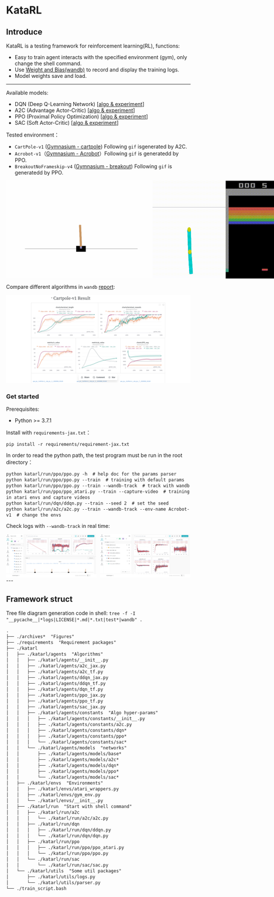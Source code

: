 # KataRL

## Introduce

KataRL is a testing framework for reinforcement learning(RL), functions:

- Easy to train agent interacts with the specified environment (gym), only change the shell command.
- Use [Weight and Bias(wandb)](https://wandb.ai/) to record and display the training logs.
- Model weights save and load.

---

Available models:

- DQN (Deep Q-Learning Network) [[algo & experiment](https://wty-yy.space/posts/42683/)]
- A2C (Advantage Actor-Critic) [[algo & experiment](https://wty-yy.space/posts/6031/)]
- PPO (Proximal Policy Optimization) [[algo & experiment](https://wty-yy.space/posts/529/)]
- SAC (Soft Actor-Critic) [[algo & experiment](https://wty-yy.space/posts/10763/)]

Tested environment：

- `CartPole-v1` ([Gymnasium - cartpole](https://gymnasium.farama.org/environments/classic_control/cart_pole/)) Following `gif` isgenerated by A2C.
- `Acrobot-v1`（[Gymnasium - Acrobot](https://gymnasium.farama.org/environments/classic_control/acrobot/)）Following `gif` is generatedd by PPO.
- `BreakoutNoFrameskip-v4` ([Gymnasium - breakout](https://gymnasium.farama.org/environments/atari/breakout/#breakout)) Following `gif` is generatedd by PPO.

<div style="display: flex; flex-wrap: nowrap; justify-content: space-between;">
    <img src="archives/figures/cartpole_a2c.gif" alt="cartpole a2c" width="400" />
    <img src="archives/figures/acrobot_ppo.gif" alt="acrobot ppo" width="200" />
    <img src="archives/figures/breakout_404_onelife_ppo.gif" alt="breakout 404 onelife ppo" width="200" />
</div>

Compare different algorithms in `wandb` [report](https://api.wandb.ai/links/wty-yy/pomv4d9r):

![wandb report](archives/figures/wandb-report-compare-algos.png)

### Get started

Prerequisites:

- Python >= 3.7.1

Install with `requirements-jax.txt`：

```shell
pip install -r requirements/requirement-jax.txt
```

In order to read the python path, the test program must be run in the root directory：

```shell
python katarl/run/ppo/ppo.py -h  # help doc for the params parser
python katarl/run/ppo/ppo.py --train  # training with default params
python katarl/run/ppo/ppo.py --train --wandb-track  # track with wandb
python katarl/run/ppo/ppo_atari.py --train --capture-video  # training in atari envs and capture videos
python katarl/run/dqn/ddqn.py --train --seed 2  # set the seed
python katarl/run/a2c/a2c.py --train --wandb-track --env-name Acrobot-v1  # change the envs
```

Check logs with `--wandb-track` in real time:

<div style="display: flex; flex-wrap: nowrap; justify-content: space-between;">
    <img src="archives/figures/wandb-ppo-chart.png" alt="cartpole a2c" width="49%" />
    <img src="archives/figures/wandb-ppo-metrics.png" alt="acrobot ppo" width="49%" />
</div>
---

## Framework struct

Tree file diagram generation code in shell: `tree -f -I "__pycache__|*logs|LICENSE|*.md|*.txt|test*|wandb" . `

```shell
.
├── ./archives*  "Figures"
├── ./requirements  "Requirement packages"
├── ./katarl
│   ├── ./katarl/agents  "Algorithms"
│   │   ├── ./katarl/agents/__init__.py
│   │   ├── ./katarl/agents/a2c_jax.py
│   │   ├── ./katarl/agents/a2c_tf.py
│   │   ├── ./katarl/agents/ddqn_jax.py
│   │   ├── ./katarl/agents/ddqn_tf.py
│   │   ├── ./katarl/agents/dqn_tf.py
│   │   ├── ./katarl/agents/ppo_jax.py
│   │   ├── ./katarl/agents/ppo_tf.py
│   │   ├── ./katarl/agents/sac_jax.py
│   │   ├── ./katarl/agents/constants  "Algo hyper-params"
│   │   │   ├── ./katarl/agents/constants/__init__.py
│   │   │   ├── ./katarl/agents/constants/a2c.py
│   │   │   ├── ./katarl/agents/constants/dqn*
│   │   │   ├── ./katarl/agents/constants/ppo*
│   │   │   └── ./katarl/agents/constants/sac*
│   │   └── ./katarl/agents/models  "networks"
│   │       ├── ./katarl/agents/models/base*
│   │       ├── ./katarl/agents/models/a2c*
│   │       ├── ./katarl/agents/models/dqn*
│   │       ├── ./katarl/agents/models/ppo*
│   │       └── ./katarl/agents/models/sac*
│   ├── ./katarl/envs  "Environments"
│   │   ├── ./katarl/envs/atari_wrappers.py
│   │   ├── ./katarl/envs/gym_env.py
│   │   └── ./katarl/envs/__init__.py
│   ├── ./katarl/run  "Start with shell command"
│   │   ├── ./katarl/run/a2c
│   │   │   └── ./katarl/run/a2c/a2c.py
│   │   ├── ./katarl/run/dqn
│   │   │   ├── ./katarl/run/dqn/ddqn.py
│   │   │   └── ./katarl/run/dqn/dqn.py
│   │   ├── ./katarl/run/ppo
│   │   │   ├── ./katarl/run/ppo/ppo_atari.py
│   │   │   └── ./katarl/run/ppo/ppo.py
│   │   └── ./katarl/run/sac
│   │       └── ./katarl/run/sac/sac.py
│   └── ./katarl/utils  "Some util packages"
│       ├── ./katarl/utils/logs.py
│       └── ./katarl/utils/parser.py
└── ./train_script.bash
```

